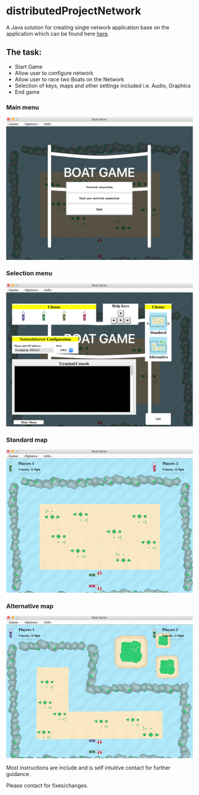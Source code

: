 # distributedProjectNetwork

<p>A Java solution for creating single network application base on the application which can be found here <a href="https://github.com/fabianfranklinhuffstead/distributedProjectSingleClient">here</a>.</p>

<h2>The task: </h2>
<ul>
  <li>Start Game</li>
  <li>Allow user to configure network</li>
   <li>Allow user to race two Boats on the Network</li>
  <li>Selection of keys, maps and other settings included i.e. Audio, Graphics</li>
  <li>End game</li>
</ul>


<h3>Main menu</h3>
<img src="/src/mainImages/screenshots/main-menu.png">

<h3>Selection menu</h3>
<img src="/src/mainImages/screenshots/selection-menu.png">

<h3>Standard map</h3>
<img src="/src/mainImages/screenshots/standard-map.png">

<h3>Alternative map</h3>
<img src="/src/mainImages/screenshots/alternative-map.png">


<p>Most instructions are include and is self intuitive contact for further guidance.</p>
<p>Please contact for fixes/changes.</p>
